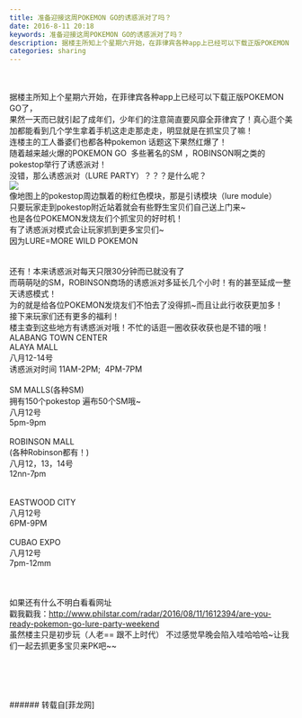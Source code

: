 ```yaml
---
title: 准备迎接这周POKEMON GO的诱惑派对了吗？
date: 2016-8-11 20:18
keywords: 准备迎接这周POKEMON GO的诱惑派对了吗？
description: 据楼主所知上个星期六开始，在菲律宾各种app上已经可以下载正版POKEMON GO了，果然一天而已就引起了成年们，少年们的注意简直要风靡全菲律宾了！真心逛个美加都能看到几个学生拿着手机这走走那走走，明显就是在抓宝贝了嘛！连楼主的工人番婆们也都各种pokemon 话题这下果然红爆了！随着越来越火爆的POKEMON GO  多些著名的SM ，ROBINSON啊之类的pokestop举行了诱惑派对！没错，那么诱惑派对（LURE PARTY）？？？是什么呢？像地图上的pokestop周边飘着的粉红色模块，那是引诱模块（lure module）只要玩家走到pokestop附近站着就会有些野生宝贝们自己送上门来~也是各位POKEMON发烧友们个抓宝贝的好时机！有了诱惑派对模式会让玩家抓到更多宝贝们~因为LURE=MORE WILD POKEMON还有！本来诱惑派对每天只限30分钟而已就没有了而萌萌哒的SM，ROBINSON商场的诱惑派对多延长几个小时！有的甚至延成一整天诱惑模式！为的就是给各位POKEMON发烧友们不怕去了没得抓~而且让此行收获更加多！接下来玩家们还有更多的福利！楼主查到这些地方有诱惑派对哦！不忙的话逛一圈收获收获也是不错的哦！ALABANG TOWN CENTERALAYA MALL八月12-14号诱惑派对时间 11AM-2PM;  4PM-7PMSM MALLS(各种SM)拥有150个pokestop 遍布50个SM哦~八月12号5pm-9pmROBINSON MALL(各种Robinson都有！)八月12，13，14号12nn-7pmEASTWOOD CITY八月12号6PM-9PMCUBAO EXPO八月12号7pm-12mm如果还有什么不明白看看网址戳我戳我：http://www.philstar.com/radar/2016/08/11/1612394/are-you-ready-pokemon-go-lure-party-weekend虽然楼主只是初步玩（人老== 跟不上时代） 不过感觉早晚会陷入哇哈哈哈~让我们一起去抓更多宝贝来PK吧~~
categories: sharing
---
```

<td class="t_f" id="postmessage_381494">

<br/>
<br/>
据楼主所知上个星期六开始，在菲律宾各种app上已经可以下载正版POKEMON GO了，<br/>
果然一天而已就引起了成年们，少年们的注意简直要风靡全菲律宾了！真心逛个美加都能看到几个学生拿着手机这走走那走走，明显就是在抓宝贝了嘛！<br/>
连楼主的工人番婆们也都各种pokemon 话题这下果然红爆了！<br/>
随着越来越火爆的POKEMON GO  多些著名的SM ，ROBINSON啊之类的pokestop举行了诱惑派对！<br/>
没错，那么诱惑派对（LURE PARTY）？？？是什么呢？<br/>

<img aid="414722" data-cf-modified-a1c0fdafcc60e06f50c10f92-="" file="data/attachment/forum/201608/11/194010ikk07queqsjj7sq6.jpg.thumb.jpg" id="aimg_414722" inpost="1" onclick="" onmouseover="" src="http://www.flw.ph/data/attachment/forum/201608/11/194010ikk07queqsjj7sq6.jpg" style="cursor:pointer" zoomfile="data/attachment/forum/201608/11/194010ikk07queqsjj7sq6.jpg"/>


<br/>
像地图上的pokestop周边飘着的粉红色模块，那是引诱模块（lure module）<br/>
只要玩家走到pokestop附近站着就会有些野生宝贝们自己送上门来~<br/>
也是各位POKEMON发烧友们个抓宝贝的好时机！<br/>
有了诱惑派对模式会让玩家抓到更多宝贝们~<br/>
因为LURE=MORE WILD POKEMON<br/>
<br/>
<br/>
还有！本来诱惑派对每天只限30分钟而已就没有了<br/>
而萌萌哒的SM，ROBINSON商场的诱惑派对多延长几个小时！有的甚至延成一整天诱惑模式！<br/>
为的就是给各位POKEMON发烧友们不怕去了没得抓~而且让此行收获更加多！<br/>
接下来玩家们还有更多的福利！<br/>
楼主查到这些地方有诱惑派对哦！不忙的话逛一圈收获收获也是不错的哦！<br/>
ALABANG TOWN CENTER<br/>
ALAYA MALL<br/>
八月12-14号<br/>
诱惑派对时间 11AM-2PM;  4PM-7PM<br/>
<br/>
SM MALLS(各种SM)<br/>
拥有150个pokestop 遍布50个SM哦~<br/>
八月12号<br/>
5pm-9pm<br/>
<br/>
ROBINSON MALL<br/>
(各种Robinson都有！)<br/>
八月12，13，14号<br/>
12nn-7pm<br/>
<br/>
<br/>
EASTWOOD CITY<br/>
八月12号<br/>
6PM-9PM<br/>
<br/>
CUBAO EXPO<br/>
八月12号<br/>
7pm-12mm<br/>
<br/>
<br/>
<br/>
如果还有什么不明白看看网址<br/>
戳我戳我：<a href="http://www.philstar.com/radar/2016/08/11/1612394/are-you-ready-pokemon-go-lure-party-weekend" target="_blank">http://www.philstar.com/radar/2016/08/11/1612394/are-you-ready-pokemon-go-lure-party-weekend</a><br/>
虽然楼主只是初步玩（人老== 跟不上时代） 不过感觉早晚会陷入哇哈哈哈~让我们一起去抓更多宝贝来PK吧~~<br/>
<br/>
<br/>
<br/>
<br/>
<br/>
</td>
###### 转载自[菲龙网]